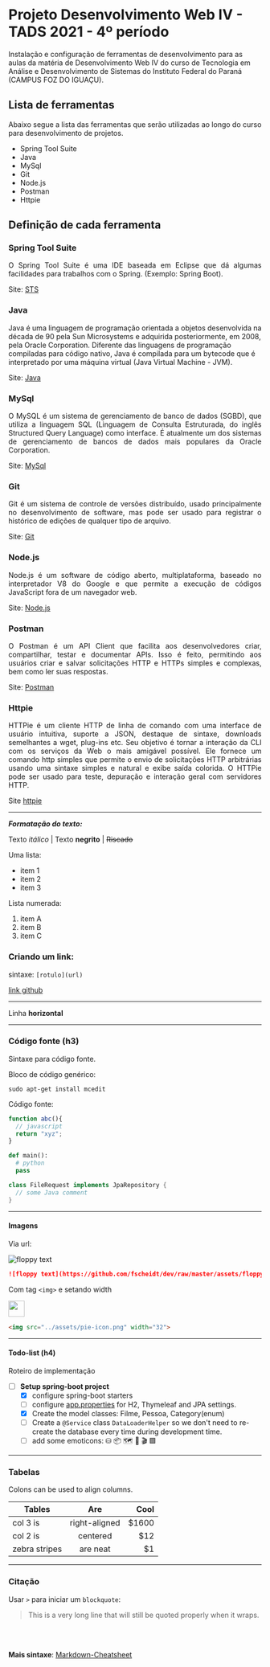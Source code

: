 # Projeto Desenvolvimento Web IV - TADS 2021 - 4º período

Instalação e configuração de ferramentas de desenvolvimento para as aulas da matéria de Desenvolvimento Web IV do curso de Tecnologia em Análise e Desenvolvimento de Sistemas do Instituto Federal do Paraná (CAMPUS FOZ DO IGUAÇU).

## Lista de ferramentas
Abaixo segue a lista das ferramentas que serão utilizadas ao longo do curso para desenvolvimento de projetos.

- Spring Tool Suite
- Java
- MySql
- Git
- Node.js
- Postman
- Httpie

## Definição de cada ferramenta

### Spring Tool Suite

<div style="text-align: justify">O Spring Tool Suite é uma IDE baseada em Eclipse que dá algumas facilidades para trabalhos com o Spring. (Exemplo: Spring Boot).</div>

Site: [STS](https://spring.io/tools)

### Java

<div style="text-align: left">Java é uma linguagem de programação orientada a objetos desenvolvida na década de 90 pela Sun Microsystems e adquirida posteriormente, em 2008, pela Oracle Corporation. Diferente das linguagens de programação compiladas para código nativo, Java é compilada para um bytecode que é interpretado por uma máquina virtual (Java Virtual Machine - JVM).</div>

Site: [Java](https://www.java.com/pt-BR/)

### MySql

<div style="text-align: justify">O MySQL é um sistema de gerenciamento de banco de dados (SGBD), que utiliza a linguagem SQL (Linguagem de Consulta Estruturada, do inglês Structured Query Language) como interface. É atualmente um dos sistemas de gerenciamento de bancos de dados mais populares da Oracle Corporation.</div>

Site: [MySql](https://www.mysql.com/)

### Git

<div style="text-align: justify">Git é um sistema de controle de versões distribuído, usado principalmente no desenvolvimento de software, mas pode ser usado para registrar o histórico de edições de qualquer tipo de arquivo.</div>

Site: [Git](https://git-scm.com/)

### Node.js

<div style="text-align: justify">Node.js é um software de código aberto, multiplataforma, baseado no interpretador V8 do Google e que permite a execução de códigos JavaScript fora de um navegador web.</div>

Site: [Node.js](https://nodejs.org/en/)

### Postman

<div style="text-align: justify">O Postman é um API Client que facilita aos desenvolvedores criar, compartilhar, testar e documentar APIs. Isso é feito, permitindo aos usuários criar e salvar solicitações HTTP e HTTPs simples e complexas, bem como ler suas respostas.</div>

Site: [Postman](https://www.postman.com/)

### Httpie

<div style="text-align: justify">HTTPie é um cliente HTTP de linha de comando com uma interface de usuário intuitiva, suporte a JSON, destaque de sintaxe, downloads semelhantes a wget, plug-ins etc. Seu objetivo é tornar a interação da CLI com os serviços da Web o mais amigável possível. Ele fornece um comando http simples que permite o envio de solicitações HTTP arbitrárias usando uma sintaxe simples e natural e exibe saída colorida. O HTTPie pode ser usado para teste, depuração e interação geral com servidores HTTP.</div>

Site [httpie](https://httpie.io/)

---

_**Formatação do texto:**_

Texto *itálico* | Texto **negrito** | ~~Riscado~~

Uma lista:
- item 1
- item 2
- item 3

Lista numerada:
1. item A
1. item B
1. item C


### Criando um link:

sintaxe: `[rotulo](url)`

[link github](https://github.com)

---

Linha __horizontal__

---


### Código fonte (h3)
Sintaxe para código fonte.

Bloco de código genérico:
```
sudo apt-get install mcedit
```

Código fonte:
```js
function abc(){
  // javascript
  return "xyz";
}
```

```py
def main():
  # python
  pass
```

```java
class FileRequest implements JpaRepository {
  // some Java comment
}
```

---

#### Imagens

Via url:

![floppy text](https://github.com/fscheidt/dev/raw/master/assets/floppy.png)

```md
![floppy text](https://github.com/fscheidt/dev/raw/master/assets/floppy.png)
```

Com tag `<img>` e setando width

<img src="../assets/pie-icon.png" width="32">

```html
<img src="../assets/pie-icon.png" width="32">
```

---

#### Todo-list (h4)
Roteiro de implementação
- [ ] **Setup spring-boot project**
    - [X] configure spring-boot starters
    - [ ] configure [app.properties](https://github.com/fscheidt/dev/raw/master/assets/properties.txt) for H2, Thymeleaf and JPA settings.
    - [X] Create the model classes: Filme, Pessoa, Category(enum)
    - [ ] Create a `@Service` class `DataLoaderHelper` so we don't need to re-create the database every time during development time.
    - [ ] add some emoticons: ⛁ 📦 🗺️ 🧑 🎬 🟩

***

### Tabelas

Colons can be used to align columns.

| Tables        | Are           | Cool  |
| ------------- |:-------------:| -----:|
| col 3 is      | right-aligned | $1600 |
| col 2 is      | centered      |   $12 |
| zebra stripes | are neat      |    $1 |

***

### Citação

Usar `>` para iniciar um `blockquote`:

> This is a very long line that will still be quoted properly when it wraps.

<br><br>

<div id='final'>
<b>Mais sintaxe</b>: <a href="https://github.com/adam-p/markdown-here/wiki/Markdown-Cheatsheet">Markdown-Cheatsheet</a>
</div>
